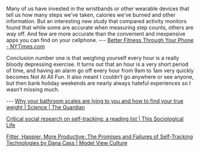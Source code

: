 Many of us have invested in the wristbands or other wearable devices that tell us how many steps we’ve taken, calories we’ve burned and other information. But an interesting new study that compared activity monitors found that while some are accurate when measuring step counts, others are way off. And few are more accurate than the convenient and inexpensive apps you can find on your cellphone. --- [Better Fitness Through Your Phone - NYTimes.com](http://well.blogs.nytimes.com/2015/02/11/better-fitness-through-your-phone/)

Conclusion number one is that weighing yourself every hour is a really bloody depressing exercise. It turns out that an hour is a very short period of time, and having an alarm go off every hour from 9am to 1am very quickly becomes Not At All Fun. It also meant I couldn’t go anywhere or see anyone, but then bank holiday weekends are nearly always hateful experiences so I wasn’t missing much.



 --- [Why your bathroom scales are lying to you and how to find your true weight | Science | The Guardian](http://www.theguardian.com/science/the-lay-scientist/2015/sep/04/why-your-bathroom-scales-are-lying-to-you-and-how-to-find-your-true-weight)

[Critical social research on self-tracking: a reading list | This Sociological Life](https://simplysociology.wordpress.com/2016/01/12/critical-social-research-on-self-tracking-a-reading-list/)

[Fitter, Happier, More Productive: The Promises and Failures of Self-Tracking Technologies by Dana Cass | Model View Culture](https://modelviewculture.com/pieces/fitter-happier-more-productive-the-promises-and-failures-of-self-tracking-technologies)

